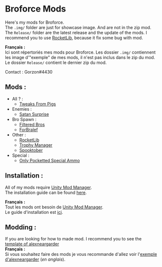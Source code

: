 # Broforce Mods
 Here's my mods for Broforce.  
 The `.img/` folder are just for showcase image. And are not in the zip mod.  
 The `Release/` folder are the latest release and the update of the mods.
 I recommend you to use [RocketLib](RocketLib/), because it fix some bug with mod.

 **Français :**  
 Ici sont répertoriés mes mods pour Broforce. Les dossier `.img/` contiennent les image d'"exemple" de mes mods, il n'est pas inclus dans le zip du mod.  
 Le dossier `Release/` contient le dernier zip du mod.

 Contact : Gorzon#4430

## Mods :
 * All ? :
   * [Tweaks From Pigs](Tweak%20From%20Pigs/)
 * Enemies :
   * [Satan Surprise](Satan%20Surprise/)
 * Bro Spawn : 
    * [Filtered Bros](Filtered%20Bros/)
    * [ForBralef](ForBralef/) 
 * Other :
    * [RocketLib](RocketLib/)
    * [Trophy Manager](Trophy%20Manager/)
    * [Spooktober](Spooktober/)
  * Special :
    * [Only Pocketted Special Ammo](Only%20Pocketted%20Special%20Ammo/)

## Installation :
All of my mods require [Unity Mod Manager](https://www.nexusmods.com/site/mods/21).  
The installation guide can be found [here](https://steamcommunity.com/sharedfiles/filedetails/?id=2434812447).  

**Français :**  
Tout les mods ont besoin de [Unity Mod Manager](https://www.nexusmods.com/site/mods/21).  
Le guide d'installation est [ici](https://steamcommunity.com/sharedfiles/filedetails/?id=2489196482).

## Modding :
If you are looking for how to made mod. I recommend you to see the [template of alexneargarder](https://github.com/alexneargarder/BroforceMods#how-to-create-your-own-mods)  
**Français :**  
Si vous souhaitez faire des mods je vous recommande d'allez voir l'[exemple d'alexneargarder](https://github.com/alexneargarder/BroforceMods#how-to-create-your-own-mods) (*en anglais*).

